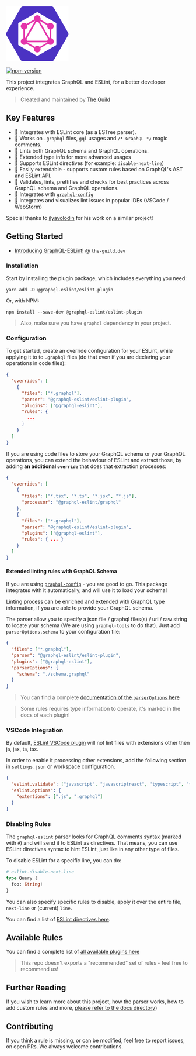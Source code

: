 <p align="left">
  <img height="150" src="./logo.png">
</p>

[![npm version](https://badge.fury.io/js/%40graphql-eslint%2Feslint-plugin.svg)](https://badge.fury.io/js/%40graphql-eslint%2Feslint-plugin)

This project integrates GraphQL and ESLint, for a better developer experience.

> Created and maintained by [The Guild](http://the-guild.dev/)

## Key Features

- 🚀 Integrates with ESLint core (as a ESTree parser).
- 🚀 Works on `.graphql` files, `gql` usages and `/* GraphQL */` magic comments.
- 🚀 Lints both GraphQL schema and GraphQL operations.
- 🚀 Extended type info for more advanced usages
- 🚀 Supports ESLint directives (for example: `disable-next-line`)
- 🚀 Easily extendable - supports custom rules based on GraphQL's AST and ESLint API.
- 🚀 Validates, lints, prettifies and checks for best practices across GraphQL schema and GraphQL operations.
- 🚀 Integrates with [`graphql-config`](https://graphql-config.com/)
- 🚀 Integrates and visualizes lint issues in popular IDEs (VSCode / WebStorm)

Special thanks to [ilyavolodin](https://github.com/ilyavolodin) for his work on a similar project!

## Getting Started

* [Introducing GraphQL-ESLint!](https://the-guild.dev/blog/introducing-graphql-eslint) @ `the-guild.dev`

### Installation

Start by installing the plugin package, which includes everything you need:

```
yarn add -D @graphql-eslint/eslint-plugin
```

Or, with NPM:

```
npm install --save-dev @graphql-eslint/eslint-plugin
```

> Also, make sure you have `graphql` dependency in your project.

### Configuration

To get started, create an override configuration for your ESLint, while applying it to to `.graphql` files (do that even if you are declaring your operations in code files):

```json
{
  "overrides": [
    {
      "files": ["*.graphql"],
      "parser": "@graphql-eslint/eslint-plugin",
      "plugins": ["@graphql-eslint"],
      "rules": {
        ...
      }
    }
  ]
}
```

If you are using code files to store your GraphQL schema or your GraphQL operations, you can extend the behaviour of ESLint and extract those, by adding **an additional `override`** that does that extraction processes:

```json
{
  "overrides": [
    {
      "files": ["*.tsx", "*.ts", "*.jsx", "*.js"],
      "processor": "@graphql-eslint/graphql"
    },
    {
      "files": ["*.graphql"],
      "parser": "@graphql-eslint/eslint-plugin",
      "plugins": ["@graphql-eslint"],
      "rules": { ... }
    }
  ]
}
```

#### Extended linting rules with GraphQL Schema

If you are using [`graphql-config`](https://graphql-config.com/) - you are good to go. This package integrates with it automatically, and will use it to load your schema!

Linting process can be enriched and extended with GraphQL type information, if you are able to provide your GraphQL schema.

The parser allow you to specify a json file / graphql files(s) / url / raw string to locate your schema (We are using `graphql-tools` to do that). Just add `parserOptions.schema` to your configuration file:

```json
{
  "files": ["*.graphql"],
  "parser": "@graphql-eslint/eslint-plugin",
  "plugins": ["@graphql-eslint"],
  "parserOptions": {
    "schema": "./schema.graphql"
  }
}
```

> You can find a complete [documentation of the `parserOptions` here](./docs/parser-options.md)

> Some rules requires type information to operate, it's marked in the docs of each plugin!

### VSCode Integration

By default, [ESLint VSCode plugin](https://marketplace.visualstudio.com/items?itemName=dbaeumer.vscode-eslint) will not lint files with extensions other then js, jsx, ts, tsx.

In order to enable it processing other extensions, add the following section in `settings.json` or workspace configuration.

```json
{
  "eslint.validate": ["javascript", "javascriptreact", "typescript", "typescriptreact", "graphql"],
  "eslint.options": {
    "extentions": [".js", ".graphql"]
  }
}
```

### Disabling Rules

The `graphql-eslint` parser looks for GraphQL comments syntax (marked with `#`) and will send it to ESLint as directives. That means, you can use ESLint directives syntax to hint ESLint, just like in any other type of files.

To disable ESLint for a specific line, you can do:

```graphql
# eslint-disable-next-line
type Query {
  foo: String!
}
```

You can also specify specific rules to disable, apply it over the entire file, `next-line` or (current) `line`.

You can find a list of [ESLint directives here](https://eslint.org/docs/2.13.1/user-guide/configuring#disabling-rules-with-inline-comments).

## Available Rules

You can find a complete list of [all available plugins here](./docs/README.md)

> This repo doesn't exports a "recommended" set of rules - feel free to recommend us!

## Further Reading

If you wish to learn more about this project, how the parser works, how to add custom rules and more, [please refer to the docs directory](./docs/README.md))

## Contributing

If you think a rule is missing, or can be modified, feel free to report issues, on open PRs. We always welcome contributions.
